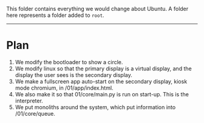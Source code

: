 This folder contains everything we would change about Ubuntu. A folder here represents a folder added to `root`.

---

# Plan

1. We modify the bootloader to show a circle.
2. We modify linux so that the primary display is a virtual display, and the display the user sees is the secondary display.
3. We make a fullscreen app auto-start on the secondary display, kiosk mode chromium, in /01/app/index.html.
4. We also make it so that 01/core/main.py is run on start-up. This is the interpreter.
5. We put monoliths around the system, which put information into /01/core/queue.
